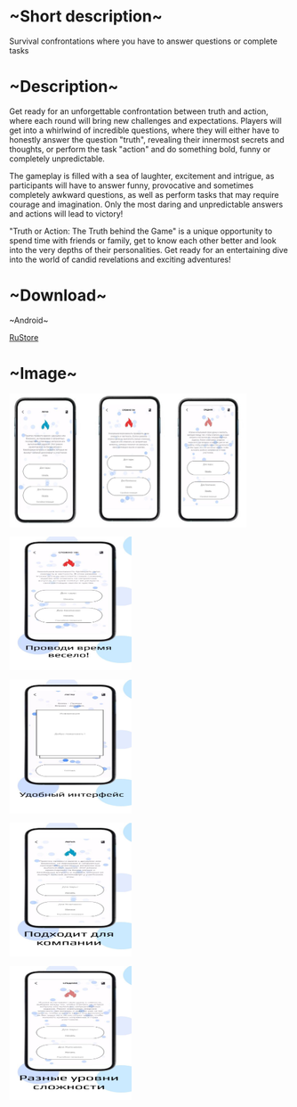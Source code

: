 <h1>~Short description~</h1>
Survival confrontations where you have to answer questions or complete tasks
<h1>~Description~</h1>
Get ready for an unforgettable confrontation between truth and action, where each round will bring new challenges and expectations. Players will get into a whirlwind of incredible questions, where they will either have to honestly answer the question "truth", revealing their innermost secrets and thoughts, or perform the task "action" and do something bold, funny or completely unpredictable.

The gameplay is filled with a sea of laughter, excitement and intrigue, as participants will have to answer funny, provocative and sometimes completely awkward questions, as well as perform tasks that may require courage and imagination. Only the most daring and unpredictable answers and actions will lead to victory!

"Truth or Action: The Truth behind the Game" is a unique opportunity to spend time with friends or family, get to know each other better and look into the very depths of their personalities. Get ready for an entertaining dive into the world of candid revelations and exciting adventures!
<h1>~Download~</h1>
<p>~Android~</p>
<a href='https://apps.rustore.ru/app/com.efedotov.pravda_or_deistvie?utm_source=rustore_inner'>RuStore</a>
<h1>~Image~</h1>
<p>
    <img src="https://github.com/efedotof/TruthOrDare/blob/main/lib/assets/photo_2023-07-27_17-35-06.jpg"  height="240" />
</p>
<p>
    <img src="https://github.com/efedotof/TruthOrDare/blob/main/lib/assets/photo_2023-07-27_17-29-54.jpg" width="220" height="240" />
</p>

<p>
    <img src="https://github.com/efedotof/TruthOrDare/blob/main/lib/assets/photo_2023-07-27_17-29-53.jpg" width="220" height="240" />
</p>

<p>
    <img src="https://github.com/efedotof/TruthOrDare/blob/main/lib/assets/photo_2023-07-27_17-29-53%20(3).jpg" width="220" height="240" />
</p>

<p>
    <img src="https://github.com/efedotof/TruthOrDare/blob/main/lib/assets/photo_2023-07-27_17-29-53%20(2).jpg" width="220" height="240" />
</p>



